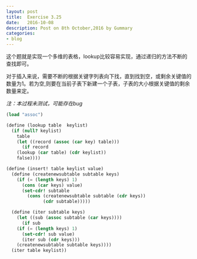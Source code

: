 ```yaml
---
layout: post
title:  Exercise 3.25
date:   2016-10-08
description: Post on 8th October,2016 by Gummary
categories:
- blog
---
```


这个题就是实现一个多维的表格，lookup比较容易实现，通过递归的方法不断的查找即可。

对于插入来说，需要不断的根据关键字列表向下找，直到找到空，或剩余关键值的数量为1。若为空,则要在当前子表下新建一个子表，子表的大小根据关键值的剩余数量来定。

*注：本过程未测试，可能存在bug*

~~~scheme
(load "assoc")

(define (lookup table  keylist)
  (if (null? keylist)
    table
    (let ((record (assoc (car key) table)))
      (if record
	(lookup (car table) (cdr keylist))
	false))))

(define (insert! table keylist value)
  (define (createnewsubtable subtable keys)
    (if (= (length keys) 1)
      (cons (car keys) value)
      (set-cdr! subtable
		(cons (createnewsubtable subtable (cdr keys))
		      (cdr subtable)))))

  (define (iter subtable keys)
    (let ((sub (assoc subtable (car keys))))
      (if sub
	(if (= (length keys) 1)
	  (set-cdr! sub value)
	  (iter sub (cdr keys)))
	(createnewsubtable subtable keys))))
  (iter table keylist))
~~~

  